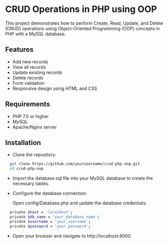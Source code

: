
# CRUD Operations in PHP using OOP

This project demonstrates how to perform Create, Read, Update, and Delete (CRUD) operations using Object-Oriented Programming (OOP) concepts in PHP with a MySQL database.





## Features

- Add new records
- View all records
- Update existing records
- Delete records
- Form validation
- Responsive design using HTML and CSS

## Requirements

- PHP 7.0 or higher
- MySQL
- Apache/Nginx server



## Installation

- Clone the repository:

```bash
  git clone https://github.com/yourusername/crud-php-oop.git
  cd crud-php-oop

```

- Import the database.sql file into your MySQL database to create the necessary tables.

- Configure the database connection:

  Open config/Database.php and update the database  credentials:

```bash
  private $host = 'localhost';
  private $db_name = 'your_database_name';
  private $username = 'your_username';
  private $password = 'your_password';

```

- Open your browser and navigate to http://localhost:8000.



